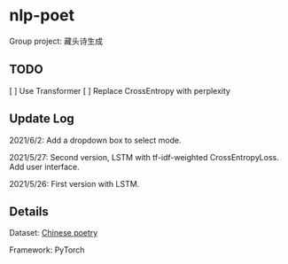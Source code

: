 # nlp-poet

Group project: 藏头诗生成

## TODO

[ ] Use Transformer
[ ] Replace CrossEntropy with perplexity

## Update Log

2021/6/2: Add a dropdown box to select mode.

2021/5/27: Second version, LSTM with tf-idf-weighted CrossEntropyLoss. Add user interface.

2021/5/26: First version with LSTM.

## Details

Dataset: [Chinese poetry](https://github.com/chinese-poetry/chinese-poetry)

Framework: PyTorch
